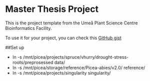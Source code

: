 # Master Thesis Project 
This is the project template from the Umeå Plant Science Centre Bioinformatics Facility. 

To use it for your project, you can check this [GitHub gist](https://gist.github.com/nicolasDelhomme/46a1053d277510b95692318bd1732b6d)


##Set up
- ln -s /mnt/picea/projects/spruce/vhurry/drought-stress-roots/preprosessed data/
- ln -s /mnt/picea/storage/reference/Picea-abies/v2.0/ reference/
- ln -s /mnt/picea/projects/singularity singularity/


